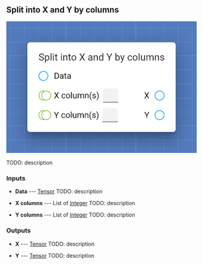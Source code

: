 ## Split into X and Y by columns

![Split into X and Y by columns](assets/img/cards/splitIntoXAndYByColumns.png)

TODO: description


### Inputs


* **Data** --- [Tensor](types/Tensor.html)
  TODO: description

* **X columns** --- List of [Integer](types/Integer.html)
  TODO: description

* **Y columns** --- List of [Integer](types/Integer.html)
  TODO: description





### Outputs


* **X** --- [Tensor](types/Tensor.html)
  TODO: description

* **Y** --- [Tensor](types/Tensor.html)
  TODO: description




